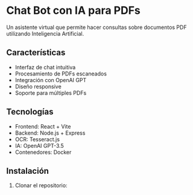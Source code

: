 # Chat Bot con IA para PDFs

Un asistente virtual que permite hacer consultas sobre documentos PDF utilizando Inteligencia Artificial.

## Características

- Interfaz de chat intuitiva
- Procesamiento de PDFs escaneados
- Integración con OpenAI GPT
- Diseño responsive
- Soporte para múltiples PDFs

## Tecnologías

- Frontend: React + Vite
- Backend: Node.js + Express
- OCR: Tesseract.js
- IA: OpenAI GPT-3.5
- Contenedores: Docker

## Instalación

1. Clonar el repositorio: 